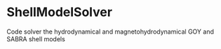 # ShellModelSolver
Code solver the hydrodynamical and magnetohydrodynamical GOY and SABRA shell models

